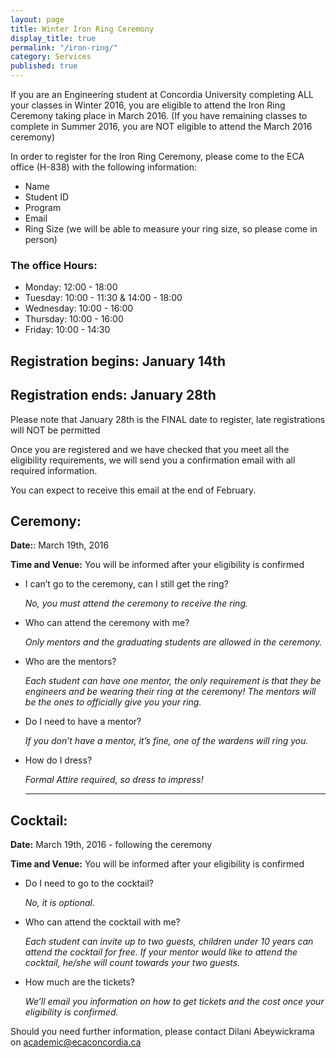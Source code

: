 ```yaml
---
layout: page
title: Winter Iron Ring Ceremony
display_title: true
permalink: "/iron-ring/"
category: Services
published: true
---
```




If you are an Engineering student at Concordia University completing ALL your classes in Winter 2016, you are eligible to attend the Iron Ring Ceremony taking place in March 2016. (If you have remaining classes to complete in Summer 2016, you are NOT eligible to attend the March 2016 ceremony)

In order to register for the Iron Ring Ceremony, please come to the ECA office (H-838) with the following information:
- Name
- Student ID
- Program
- Email
- Ring Size (we will be able to measure your ring size, so please come in person)

### The office Hours:
- Monday: 12:00 - 18:00
- Tuesday: 10:00 - 11:30 & 14:00 - 18:00
- Wednesday: 10:00 - 16:00
- Thursday: 10:00 - 16:00
- Friday: 10:00 - 14:30

## Registration begins: January 14th
## Registration ends: January 28th

Please note that January 28th is the FINAL date to register, late registrations will NOT be permitted

Once you are registered and we have checked that you meet all the eligibility requirements, we will send you a confirmation email with all required information. 

You can expect to receive this email at the end of February.

## Ceremony:
__Date:__: March 19th, 2016

__Time and Venue:__ You will be informed after your eligibility is confirmed

* I can’t go to the ceremony, can I still get the ring?

	_No, you must attend the ceremony to receive the ring._
    
* Who can attend the ceremony with me?

	_Only mentors and the graduating students are allowed in the ceremony._
    
* Who are the mentors?

	_Each student can have one mentor, the only requirement is that they be engineers and be wearing their ring at the ceremony! The mentors will be the ones to officially give you your ring._
    
* Do I need to have a mentor?

	_If you don’t have a mentor, it’s fine, one of the wardens will ring you._
    
* How do I dress?

   _Formal Attire required, so dress to impress!_
   
   ---
    
## Cocktail:
**Date:** March 19th, 2016 - following the ceremony

**Time and Venue:** You will be informed after your eligibility is confirmed

- Do I need to go to the cocktail?

	_No, it is optional._

- Who can attend the cocktail with me?

	_Each student can invite up to two guests, children under 10 years can attend the cocktail for free. If your mentor would like to attend the cocktail, he/she will count towards your two guests._

- How much are the tickets?

	_We’ll email you information on how to get tickets and the cost once your eligibility is confirmed._

Should you need further information, please contact Dilani Abeywickrama on academic@ecaconcordia.ca
